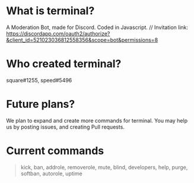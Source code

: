 # What is terminal?
A Moderation Bot, made for Discord. Coded in Javascript. //
Invitation link: https://discordapp.com/oauth2/authorize?&client_id=521023036812558356&scope=bot&permissions=8

# Who created terminal?
square#1255, speed#5496

# Future plans?
We plan to expand and create more commands for terminal. You may help us by posting issues, and creating Pull requests.

# Current commands
>kick, 
>ban, 
>addrole, 
>removerole, 
>mute, 
>blind, 
>developers,
>help,
>purge,
>softban,
>autorole,
>uptime
